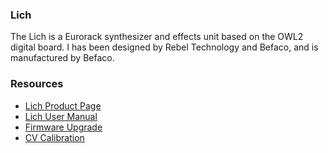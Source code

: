 ### Lich

The Lich is a Eurorack synthesizer and effects unit based on the OWL2 digital board. I has been designed by Rebel Technology and Befaco, and is manufactured by Befaco.

### Resources
* [Lich Product Page](https://www.befaco.org/lich/)
* [Lich User Manual](https://befaco.org/docs/Lich/Lich_v1_User_Manual.pdf)
* [Firmware Upgrade](https://pingdynasty.github.io/OwlWebControl/firmware.html)
* [CV Calibration](https://pingdynasty.github.io/OwlWebControl/calibration.html)

